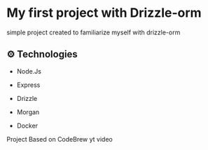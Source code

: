 # My first project with Drizzle-orm

simple project created to familiarize myself with drizzle-orm

## ⚙️ Technologies

* Node.Js

* Express

* Drizzle

* Morgan

* Docker

Project Based on CodeBrew yt video
